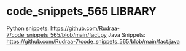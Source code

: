 # code_snippets_565 LIBRARY
Python snippets:
https://github.com/Rudraa-7/code_snippets_565/blob/main/fact.py
Java Snippets:
https://github.com/Rudraa-7/code_snippets_565/blob/main/fact.java
